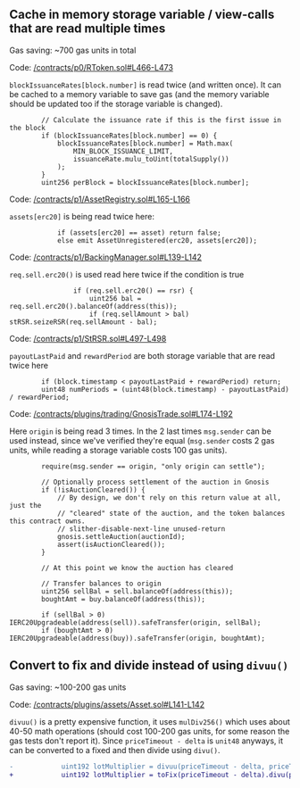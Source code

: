 


## Cache in memory storage variable / view-calls that are read multiple times

Gas saving: ~700 gas units in total

Code: [/contracts/p0/RToken.sol#L466-L473](https://github.com/reserve-protocol/protocol/blob/df7ecadc2bae74244ace5e8b39e94bc992903158/contracts/p0/RToken.sol#L466-L473)

`blockIssuanceRates[block.number]` is read twice (and written once).
It can be cached to a memory variable to save gas (and the memory variable should be updated too if the storage variable is changed).
```solidity
        // Calculate the issuance rate if this is the first issue in the block
        if (blockIssuanceRates[block.number] == 0) {
            blockIssuanceRates[block.number] = Math.max(
                MIN_BLOCK_ISSUANCE_LIMIT,
                issuanceRate.mulu_toUint(totalSupply())
            );
        }
        uint256 perBlock = blockIssuanceRates[block.number];
```

Code: [/contracts/p1/AssetRegistry.sol#L165-L166](https://github.com/reserve-protocol/protocol/blob/df7ecadc2bae74244ace5e8b39e94bc992903158/contracts/p1/AssetRegistry.sol#L165-L166)

`assets[erc20]` is being read twice here:
```solidity
            if (assets[erc20] == asset) return false;
            else emit AssetUnregistered(erc20, assets[erc20]);
```


Code: [/contracts/p1/BackingManager.sol#L139-L142](https://github.com/reserve-protocol/protocol/blob/df7ecadc2bae74244ace5e8b39e94bc992903158/contracts/p1/BackingManager.sol#L139-L142)

`req.sell.erc20()` is used read here twice if the condition is true

```solidity
                if (req.sell.erc20() == rsr) {
                    uint256 bal = req.sell.erc20().balanceOf(address(this));
                    if (req.sellAmount > bal) stRSR.seizeRSR(req.sellAmount - bal);
```

Code: [/contracts/p1/StRSR.sol#L497-L498](https://github.com/reserve-protocol/protocol/blob/df7ecadc2bae74244ace5e8b39e94bc992903158/contracts/p1/StRSR.sol#L497-L498)


`payoutLastPaid` and `rewardPeriod` are both storage variable that are read twice here
```solidity
        if (block.timestamp < payoutLastPaid + rewardPeriod) return;
        uint48 numPeriods = (uint48(block.timestamp) - payoutLastPaid) / rewardPeriod; 
```

Code: [/contracts/plugins/trading/GnosisTrade.sol#L174-L192](https://github.com/reserve-protocol/protocol/blob/df7ecadc2bae74244ace5e8b39e94bc992903158/contracts/plugins/trading/GnosisTrade.sol#L174-L192)

Here `origin` is being read 3 times.
In the 2 last times `msg.sender` can be used instead, since we've verified they're equal (`msg.sender` costs 2 gas units, while reading a storage variable costs 100 gas units).
```solidity
        require(msg.sender == origin, "only origin can settle");

        // Optionally process settlement of the auction in Gnosis
        if (!isAuctionCleared()) {
            // By design, we don't rely on this return value at all, just the
            // "cleared" state of the auction, and the token balances this contract owns.
            // slither-disable-next-line unused-return
            gnosis.settleAuction(auctionId);
            assert(isAuctionCleared());
        }

        // At this point we know the auction has cleared

        // Transfer balances to origin
        uint256 sellBal = sell.balanceOf(address(this));
        boughtAmt = buy.balanceOf(address(this));

        if (sellBal > 0) IERC20Upgradeable(address(sell)).safeTransfer(origin, sellBal);
        if (boughtAmt > 0) IERC20Upgradeable(address(buy)).safeTransfer(origin, boughtAmt);
```


## Convert to fix and divide instead of using `divuu()`

Gas saving: ~100-200 gas units

Code: [/contracts/plugins/assets/Asset.sol#L141-L142](https://github.com/reserve-protocol/protocol/blob/df7ecadc2bae74244ace5e8b39e94bc992903158/contracts/plugins/assets/Asset.sol#L141-L142)


`divuu()` is a pretty expensive function, it uses `mulDiv256()` which uses about 40-50 math operations (should cost 100-200 gas units, for some reason the gas tests don't report it).
Since `priceTimeout - delta` is `unit48` anyways, it can be converted to a fixed and then divide using `divu()`.

```diff
-            uint192 lotMultiplier = divuu(priceTimeout - delta, priceTimeout);
+            uint192 lotMultiplier = toFix(priceTimeout - delta).divu(priceTimeout);
```